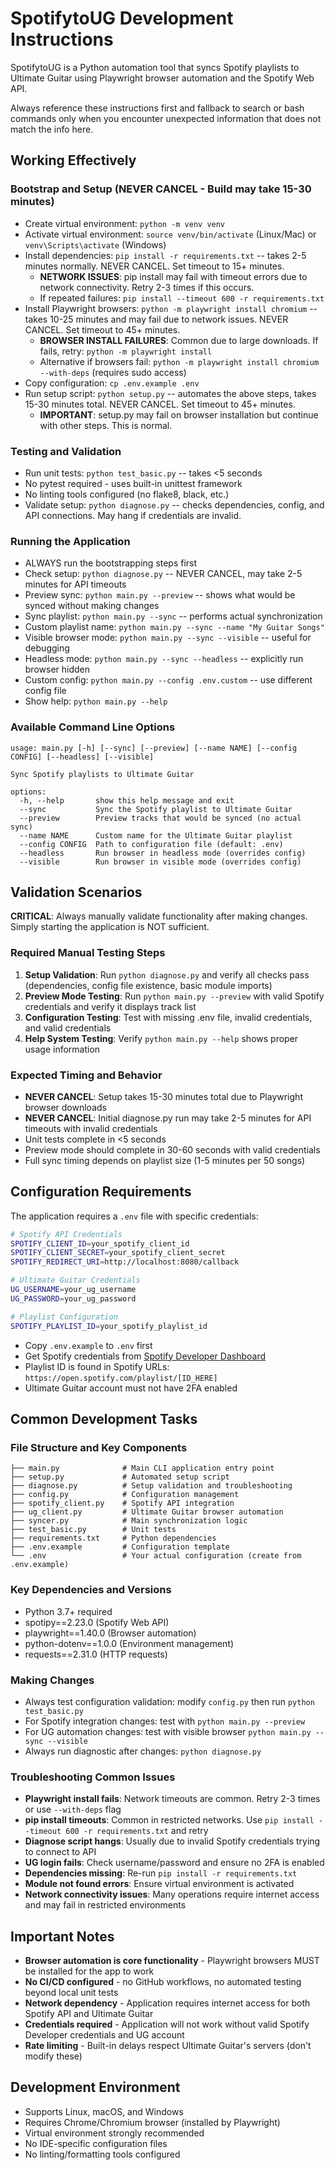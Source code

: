 # SpotifytoUG Development Instructions

SpotifytoUG is a Python automation tool that syncs Spotify playlists to Ultimate Guitar using Playwright browser automation and the Spotify Web API.

Always reference these instructions first and fallback to search or bash commands only when you encounter unexpected information that does not match the info here.

## Working Effectively

### Bootstrap and Setup (NEVER CANCEL - Build may take 15-30 minutes)
- Create virtual environment: `python -m venv venv`
- Activate virtual environment: `source venv/bin/activate` (Linux/Mac) or `venv\Scripts\activate` (Windows)
- Install dependencies: `pip install -r requirements.txt` -- takes 2-5 minutes normally. NEVER CANCEL. Set timeout to 15+ minutes.
  - **NETWORK ISSUES**: pip install may fail with timeout errors due to network connectivity. Retry 2-3 times if this occurs.
  - If repeated failures: `pip install --timeout 600 -r requirements.txt`
- Install Playwright browsers: `python -m playwright install chromium` -- takes 10-25 minutes and may fail due to network issues. NEVER CANCEL. Set timeout to 45+ minutes.
  - **BROWSER INSTALL FAILURES**: Common due to large downloads. If fails, retry: `python -m playwright install`
  - Alternative if browsers fail: `python -m playwright install chromium --with-deps` (requires sudo access)
- Copy configuration: `cp .env.example .env`
- Run setup script: `python setup.py` -- automates the above steps, takes 15-30 minutes total. NEVER CANCEL. Set timeout to 45+ minutes.
  - **IMPORTANT**: setup.py may fail on browser installation but continue with other steps. This is normal.

### Testing and Validation
- Run unit tests: `python test_basic.py` -- takes <5 seconds
- No pytest required - uses built-in unittest framework
- No linting tools configured (no flake8, black, etc.)
- Validate setup: `python diagnose.py` -- checks dependencies, config, and API connections. May hang if credentials are invalid.

### Running the Application
- ALWAYS run the bootstrapping steps first
- Check setup: `python diagnose.py` -- NEVER CANCEL, may take 2-5 minutes for API timeouts
- Preview sync: `python main.py --preview` -- shows what would be synced without making changes
- Sync playlist: `python main.py --sync` -- performs actual synchronization
- Custom playlist name: `python main.py --sync --name "My Guitar Songs"`
- Visible browser mode: `python main.py --sync --visible` -- useful for debugging
- Headless mode: `python main.py --sync --headless` -- explicitly run browser hidden
- Custom config: `python main.py --config .env.custom` -- use different config file
- Show help: `python main.py --help`

### Available Command Line Options
```
usage: main.py [-h] [--sync] [--preview] [--name NAME] [--config CONFIG] [--headless] [--visible]

Sync Spotify playlists to Ultimate Guitar

options:
  -h, --help       show this help message and exit
  --sync           Sync the Spotify playlist to Ultimate Guitar
  --preview        Preview tracks that would be synced (no actual sync)
  --name NAME      Custom name for the Ultimate Guitar playlist
  --config CONFIG  Path to configuration file (default: .env)
  --headless       Run browser in headless mode (overrides config)
  --visible        Run browser in visible mode (overrides config)
```

## Validation Scenarios

**CRITICAL**: Always manually validate functionality after making changes. Simply starting the application is NOT sufficient.

### Required Manual Testing Steps
1. **Setup Validation**: Run `python diagnose.py` and verify all checks pass (dependencies, config file existence, basic module imports)
2. **Preview Mode Testing**: Run `python main.py --preview` with valid Spotify credentials and verify it displays track list
3. **Configuration Testing**: Test with missing .env file, invalid credentials, and valid credentials
4. **Help System Testing**: Verify `python main.py --help` shows proper usage information

### Expected Timing and Behavior
- **NEVER CANCEL**: Setup takes 15-30 minutes total due to Playwright browser downloads
- **NEVER CANCEL**: Initial diagnose.py run may take 2-5 minutes for API timeouts with invalid credentials
- Unit tests complete in <5 seconds
- Preview mode should complete in 30-60 seconds with valid credentials
- Full sync timing depends on playlist size (1-5 minutes per 50 songs)

## Configuration Requirements

The application requires a `.env` file with specific credentials:

```bash
# Spotify API Credentials
SPOTIFY_CLIENT_ID=your_spotify_client_id
SPOTIFY_CLIENT_SECRET=your_spotify_client_secret
SPOTIFY_REDIRECT_URI=http://localhost:8080/callback

# Ultimate Guitar Credentials
UG_USERNAME=your_ug_username
UG_PASSWORD=your_ug_password

# Playlist Configuration
SPOTIFY_PLAYLIST_ID=your_spotify_playlist_id
```

- Copy `.env.example` to `.env` first
- Get Spotify credentials from [Spotify Developer Dashboard](https://developer.spotify.com/dashboard/)
- Playlist ID is found in Spotify URLs: `https://open.spotify.com/playlist/[ID_HERE]`
- Ultimate Guitar account must not have 2FA enabled

## Common Development Tasks

### File Structure and Key Components
```
├── main.py              # Main CLI application entry point
├── setup.py             # Automated setup script
├── diagnose.py          # Setup validation and troubleshooting
├── config.py            # Configuration management
├── spotify_client.py    # Spotify API integration
├── ug_client.py         # Ultimate Guitar browser automation
├── syncer.py            # Main synchronization logic
├── test_basic.py        # Unit tests
├── requirements.txt     # Python dependencies
├── .env.example         # Configuration template
└── .env                 # Your actual configuration (create from .env.example)
```

### Key Dependencies and Versions
- Python 3.7+ required
- spotipy==2.23.0 (Spotify Web API)
- playwright==1.40.0 (Browser automation)
- python-dotenv==1.0.0 (Environment management)
- requests==2.31.0 (HTTP requests)

### Making Changes
- Always test configuration validation: modify `config.py` then run `python test_basic.py`
- For Spotify integration changes: test with `python main.py --preview`
- For UG automation changes: test with visible browser `python main.py --sync --visible`
- Always run diagnostic after changes: `python diagnose.py`

### Troubleshooting Common Issues
- **Playwright install fails**: Network timeouts are common. Retry 2-3 times or use `--with-deps` flag
- **pip install timeouts**: Common in restricted networks. Use `pip install --timeout 600 -r requirements.txt` and retry
- **Diagnose script hangs**: Usually due to invalid Spotify credentials trying to connect to API
- **UG login fails**: Check username/password and ensure no 2FA is enabled
- **Dependencies missing**: Re-run `pip install -r requirements.txt`
- **Module not found errors**: Ensure virtual environment is activated
- **Network connectivity issues**: Many operations require internet access and may fail in restricted environments

## Important Notes
- **Browser automation is core functionality** - Playwright browsers MUST be installed for the app to work
- **No CI/CD configured** - no GitHub workflows, no automated testing beyond local unit tests
- **Network dependency** - Application requires internet access for both Spotify API and Ultimate Guitar
- **Credentials required** - Application will not work without valid Spotify Developer credentials and UG account
- **Rate limiting** - Built-in delays respect Ultimate Guitar's servers (don't modify these)

## Development Environment
- Supports Linux, macOS, and Windows
- Requires Chrome/Chromium browser (installed by Playwright)
- Virtual environment strongly recommended
- No IDE-specific configuration files
- No linting/formatting tools configured